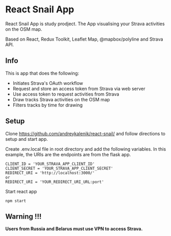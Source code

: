 # React Snail App

React Snail App is study prodject. The App visualising your Strava activities on the OSM map.

Based on React, Redux Toolkit, Leaflet Map, @mapbox/polyline and Strava API.

## Info

This is app that does the following:

- Initiates Strava's OAuth workflow
- Request and store an access token from Strava via web server
- Use access token to request activities from Strava
- Draw tracks Strava activities on the OSM map
- Filters tracks by time for drawing



## Setup

Clone https://github.com/andreykalenik/react-snail/ and follow directions to setup and start app.

Create .env.local file in root directory and add the following variables. In this example, the URIs are the endpoints are from the flask app.
```
CLIENT_ID = 'YOUR_STRAVA_APP_CLIENT_ID'
CLIENT_SECRET = 'YOUR_STRAVA_APP_CLIENT_SECRET'
REDIRECT_URI = 'http://localhost:3000/'
or
REDIRECT_URI = 'YOUR_REDIRECT_URI_URL:port'
```

Start react app

```
npm start
```

## **Warning !!!**

**Users from Russia and Belarus must use VPN to access Strava.**
